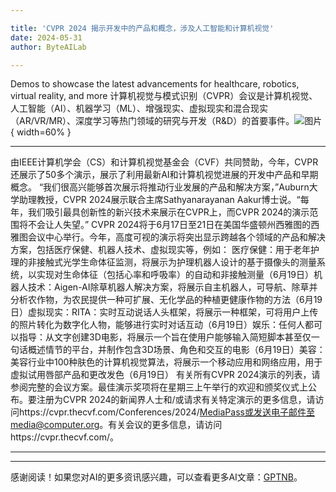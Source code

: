 ```yaml
---

title: 'CVPR 2024 揭示开发中的产品和概念，涉及人工智能和计算机视觉'
date: 2024-05-31
author: ByteAILab

---
```


Demos to showcase the latest advancements for healthcare, robotics, virtual reality, and more
计算机视觉与模式识别（CVPR）会议是计算机视觉、人工智能（AI）、机器学习（ML）、增强现实、虚拟现实和混合现实（AR/VR/MR）、深度学习等热门领域的研究与开发（R&D）的首要事件。![图片](https://ai-techpark.com/wp-content/uploads/2024/05/CVPR-960x540.jpg){ width=60% }

---
由IEEE计算机学会（CS）和计算机视觉基金会（CVF）共同赞助，今年，CVPR还展示了50多个演示，展示了利用最新AI和计算机视觉进展的开发中产品和早期概念。
“我们很高兴能够首次展示将推动行业发展的产品和解决方案，”Auburn大学助理教授，CVPR 2024展示联合主席Sathyanarayanan Aakur博士说。“每年，我们吸引最具创新性的新兴技术来展示在CVPR上，而CVPR 2024的演示范围将不会让人失望。”
CVPR 2024将于6月17日至21日在美国华盛顿州西雅图的西雅图会议中心举行。今年，高度可视的演示将突出显示跨越各个领域的产品和解决方案，包括医疗保健、机器人技术、虚拟现实等，例如：
医疗保健：用于老年护理的非接触式光学生命体征监测，将展示为护理机器人设计的基于摄像头的测量系统，以实现对生命体征（包括心率和呼吸率）的自动和非接触测量（6月19日）机器人技术：Aigen-AI除草机器人解决方案，将展示自主机器人，可导航、除草并分析农作物，为农民提供一种可扩展、无化学品的种植更健康作物的方法（6月19日）虚拟现实：RITA：实时互动说话人头框架，将展示一种框架，可将用户上传的照片转化为数字化人物，能够进行实时对话互动（6月19日）娱乐：任何人都可以指导：从文字创建3D电影，将展示一个旨在使用户能够输入简短脚本甚至仅一句话概述情节的平台，并制作包含3D场景、角色和交互的电影（6月19日）美容：美容行业中100种肤色的计算机视觉算法，将展示一个移动应用和网络应用，用于虚拟试用唇部产品和更改发色（6月19日）
有关所有CVPR 2024演示的列表，请参阅完整的会议方案。最佳演示奖项将在星期三上午举行的欢迎和颁奖仪式上公布。要注册为CVPR 2024的新闻界人士和/或请求有关特定演示的更多信息，请访问https://cvpr.thecvf.com/Conferences/2024/MediaPass或发送电子邮件至media@computer.org。有关会议的更多信息，请访问https://cvpr.thecvf.com/。

---
---
感谢阅读！如果您对AI的更多资讯感兴趣，可以查看更多AI文章：[GPTNB](https://gptnb.com)。
